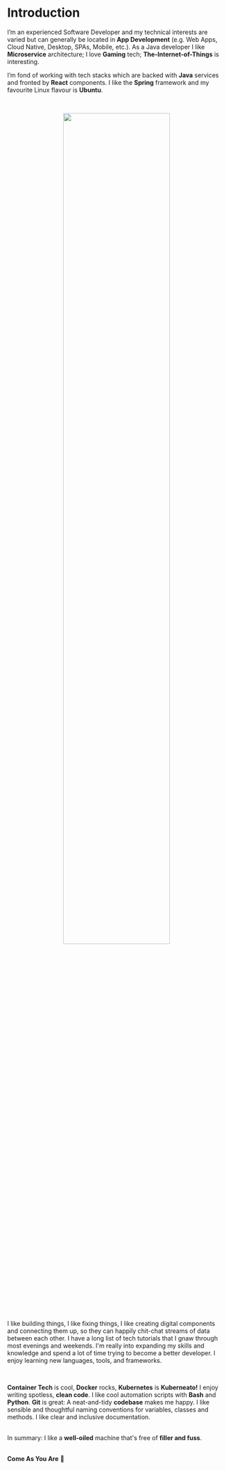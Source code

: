 # Introduction

I’m an experienced Software Developer and my technical interests are varied but can generally 
be located in **App Development** (e.g. Web Apps, Cloud Native, Desktop, SPAs, Mobile, etc.). As a Java developer I 
like **Microservice** architecture; I love **Gaming** tech; **The-Internet-of-Things** is interesting.



I’m fond of working with tech stacks which are backed with **Java** services and fronted by **React** 
components. I like the **Spring** framework and my favourite Linux flavour is **Ubuntu**.

<br />

<p align="center" width="100%">
    <img width="70%" src="https://www.flakyrecords.com/static/a4acc2fd3768aba6c88aea6e0ca345b2/26a97/lyle-03.png">
</p>

<br />

I like building things, I like fixing things, I like creating digital components and connecting them up, so they can
happily chit-chat streams of data between each other. I have a long list of tech tutorials that I gnaw through most 
evenings and weekends. I'm really into expanding my skills and knowledge and spend a lot of time trying to become a 
better developer. I enjoy learning new languages, tools, and frameworks.

<br />

**Container Tech** is cool, **Docker** rocks, **Kubernetes** is **Kuberneato!** I enjoy writing spotless, 
**clean code**. I like cool automation scripts with **Bash** and **Python**. **Git** is great: A neat-and-tidy 
**codebase** makes me happy. I like sensible and thoughtful naming conventions for variables, classes and methods. 
I like clear and inclusive documentation. 

<br /> In summary: I like a **well-oiled** machine that's free of **filler and fuss**.

<br /> **Come As You Are** 🎸
